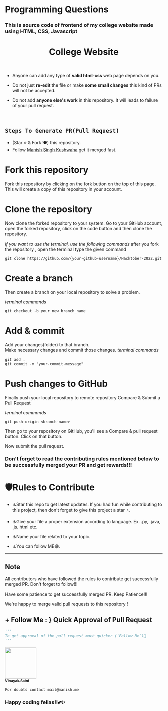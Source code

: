 # **Programming Questions**

<h3>This is source code of frontend of my college website made using HTML, CSS, Javascript</h3>

<div align="center">
<h1> College Website </h1>

<br/>

</div>


- Anyone can add any type of <b>valid html-css</b> web page depends on you.

- Do not just <b>re-edit</b> the file or make <b>some small changes</b> this kind of PRs will not be accepted.

- Do not add <b>anyone else's work</b> in this repository. It will leads to failure of your pull request.

<br>



##  `Steps To Generate PR(Pull Request)`

- (Star ⭐ & Fork 🍽️) this repository.
- Follow [Manish Singh Kushwaha](https://www.github.com/msk005) get it merged fast.
# Fork this repository

Fork this repository by clicking on the fork button on the top of this page. This will create a copy of this repository in your account.

# Clone the repository

Now clone the forked repository to your system. Go to your GitHub account, open the forked repository, click on the code button and then clone the repository.

*if you want to use the terminal, use the following commands*
after you fork the repository , open the terminal type the given command
```
git clone https://github.com/{your-github-username}/Hacktober-2022.git

```

# Create a branch

Then create a branch on your local repository to solve a problem.

*terminal commands*
```
git checkout -b your_new_branch_name

```


# Add & commit

Add your changes(folder) to that branch. <br/>
Make necessary changes and commit those changes. 
*terminal commands*
```
git add .
git commit -m "your-commit-message"

```

# Push changes to GitHub

Finally push your local repository to remote repository
Compare & Submit a Pull Request

*terminal commands*
```
git push origin <branch-name>

```

Then go to your repository on GitHub, you'll see a Compare & pull request button. Click on that button.

Now submit the pull request.


### Don't forget to read the contributing rules mentioned below to be successfully merged your PR and get rewards!!!

# 🛡Rules to Contribute
- ⚓Star this repo to get latest updates.
  If you had fun while contributing to this project, then don't forget to give this project a star ⭐.

- ⚓Give your file a proper extension according to language. Ex. .py, .java, .js. html etc.
- ⚓Name your file related to your topic.
- ⚓You can follow ME😁.
-----------------------------------------

## Note
All contributors who have followed the rules to contribute get successfully merged PR. Don't forget to follow!!! 

Have some patience to get successfully merged PR. Keep Patience!!!

We're happy to merge valid pull requests to this repository !












## + Follow Me : } Quick Approval of Pull Request

```py
'''
To get approval of the pull request much quicker (`Follow Me`)🚀
'''
```
<a align="center" href="https://github.com/msk005"><kbd><img src="https://avatars3.githubusercontent.com/msk005?size=100" width="100px;" alt=""/></kbd><br /><sub><b>Vinayak Saini</b></sub></a><br />

`For doubts contact mail@manish.me`
### Happy coding fellas!!💕✨


